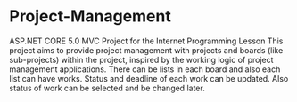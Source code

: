 # Project-Management
ASP.NET CORE 5.0 MVC Project for the Internet Programming Lesson  This project aims to provide project management with projects and boards (like sub-projects) within the project, inspired by the working logic of project management applications. There can be lists in each board and also each list can have works. Status and deadline of each work can be updated. Also status of work can be selected and be changed later.
